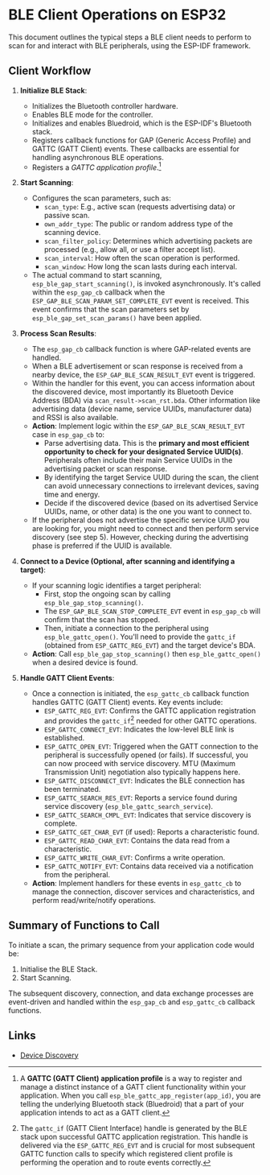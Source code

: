 # BLE Client Operations on ESP32

This document outlines the typical steps a BLE client needs to perform to scan for and interact with BLE peripherals, using the ESP-IDF framework.

## Client Workflow

1.  **Initialize BLE Stack**:
    *   Initializes the Bluetooth controller hardware.
    *   Enables BLE mode for the controller.
    *   Initializes and enables Bluedroid, which is the ESP-IDF's Bluetooth stack.
    *   Registers callback functions for GAP (Generic Access Profile) and GATTC (GATT Client) events. These callbacks are essential for handling asynchronous BLE operations.
    *   Registers a *GATTC application profile*.[^1]

2.  **Start Scanning**:
    *   Configures the scan parameters, such as:
        *   `scan_type`: E.g., active scan (requests advertising data) or passive scan.
        *   `own_addr_type`: The public or random address type of the scanning device.
        *   `scan_filter_policy`: Determines which advertising packets are processed (e.g., allow all, or use a filter accept list).
        *   `scan_interval`: How often the scan operation is performed.
        *   `scan_window`: How long the scan lasts during each interval.
    *   The actual command to start scanning, `esp_ble_gap_start_scanning()`, is invoked asynchronously. It's called within the `esp_gap_cb` callback when the `ESP_GAP_BLE_SCAN_PARAM_SET_COMPLETE_EVT` event is received. This event confirms that the scan parameters set by `esp_ble_gap_set_scan_params()` have been applied.

3.  **Process Scan Results**:
    *   The `esp_gap_cb` callback function is where GAP-related events are handled.
    *   When a BLE advertisement or scan response is received from a nearby device, the `ESP_GAP_BLE_SCAN_RESULT_EVT` event is triggered.
    *   Within the handler for this event, you can access information about the discovered device, most importantly its Bluetooth Device Address (BDA) via `scan_result->scan_rst.bda`. Other information like advertising data (device name, service UUIDs, manufacturer data) and RSSI is also available.
    *   **Action**: Implement logic within the `ESP_GAP_BLE_SCAN_RESULT_EVT` case in `esp_gap_cb` to:
        *   Parse advertising data. This is the **primary and most efficient opportunity to check for your designated Service UUID(s)**. Peripherals often include their main Service UUIDs in the advertising packet or scan response.
        *   By identifying the target Service UUID during the scan, the client can avoid unnecessary connections to irrelevant devices, saving time and energy.
        *   Decide if the discovered device (based on its advertised Service UUIDs, name, or other data) is the one you want to connect to.
    *   If the peripheral does not advertise the specific service UUID you are looking for, you might need to connect and then perform service discovery (see step 5). However, checking during the advertising phase is preferred if the UUID is available.

4.  **Connect to a Device (Optional, after scanning and identifying a target)**:
    *   If your scanning logic identifies a target peripheral:
        *   First, stop the ongoing scan by calling `esp_ble_gap_stop_scanning()`.
        *   The `ESP_GAP_BLE_SCAN_STOP_COMPLETE_EVT` event in `esp_gap_cb` will confirm that the scan has stopped.
        *   Then, initiate a connection to the peripheral using `esp_ble_gattc_open()`. You'll need to provide the `gattc_if` (obtained from `ESP_GATTC_REG_EVT`) and the target device's BDA.
    *   **Action**: Call `esp_ble_gap_stop_scanning()` then `esp_ble_gattc_open()` when a desired device is found.

5.  **Handle GATT Client Events**:
    *   Once a connection is initiated, the `esp_gattc_cb` callback function handles GATTC (GATT Client) events. Key events include:
        *   `ESP_GATTC_REG_EVT`: Confirms the GATTC application registration and provides the `gattc_if`[^2] needed for other GATTC operations.
        *   `ESP_GATTC_CONNECT_EVT`: Indicates the low-level BLE link is established.
        *   `ESP_GATTC_OPEN_EVT`: Triggered when the GATT connection to the peripheral is successfully opened (or fails). If successful, you can now proceed with service discovery. MTU (Maximum Transmission Unit) negotiation also typically happens here.
        *   `ESP_GATTC_DISCONNECT_EVT`: Indicates the BLE connection has been terminated.
        *   `ESP_GATTC_SEARCH_RES_EVT`: Reports a service found during service discovery (`esp_ble_gattc_search_service`).
        *   `ESP_GATTC_SEARCH_CMPL_EVT`: Indicates that service discovery is complete.
        *   `ESP_GATTC_GET_CHAR_EVT` (if used): Reports a characteristic found.
        *   `ESP_GATTC_READ_CHAR_EVT`: Contains the data read from a characteristic.
        *   `ESP_GATTC_WRITE_CHAR_EVT`: Confirms a write operation.
        *   `ESP_GATTC_NOTIFY_EVT`: Contains data received via a notification from the peripheral.
    *   **Action**: Implement handlers for these events in `esp_gattc_cb` to manage the connection, discover services and characteristics, and perform read/write/notify operations.

## Summary of Functions to Call

To initiate a scan, the primary sequence from your application code would be:

1.  Initialise the BLE Stack.
2.  Start Scanning.

The subsequent discovery, connection, and data exchange processes are event-driven and handled within the `esp_gap_cb` and `esp_gattc_cb` callback functions.

[^1]: A **GATTC (GATT Client) application profile** is a way to register and manage a distinct instance of a GATT client functionality within your application. When you call `esp_ble_gattc_app_register(app_id)`[^3], you are telling the underlying Bluetooth stack (Bluedroid) that a part of your application intends to act as a GATT client.

[^2]: The `gattc_if` (GATT Client Interface) handle is generated by the BLE stack upon successful GATTC application registration. This handle is delivered via the `ESP_GATTC_REG_EVT` and is crucial for most subsequent GATTC function calls to specify which registered client profile is performing the operation and to route events correctly.

[^3]: GATTC `app_id`s are chosen by the developer. For a single client profile, `0` is common. If managing multiple distinct client functionalities (e.g., connecting to different types of peripherals), use unique small integers (0, 1, 2, etc.) for each `app_id` to differentiate them. These IDs are local to your ESP32 application.

## Links
* [Device Discovery](https://docs.espressif.com/projects/esp-idf/en/latest/esp32/api-guides/ble/get-started/ble-device-discovery.html)


